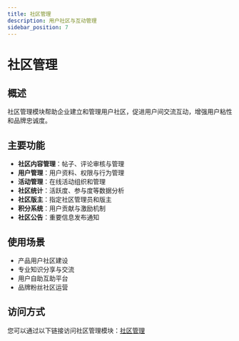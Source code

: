 ```yaml
---
title: 社区管理
description: 用户社区与互动管理
sidebar_position: 7
---
```


# 社区管理

## 概述

社区管理模块帮助企业建立和管理用户社区，促进用户间交流互动，增强用户粘性和品牌忠诚度。

## 主要功能

- **社区内容管理**：帖子、评论审核与管理
- **用户管理**：用户资料、权限与行为管理
- **活动管理**：在线活动组织和管理
- **社区统计**：活跃度、参与度等数据分析
- **社区版主**：指定社区管理员和版主
- **积分系统**：用户贡献与激励机制
- **社区公告**：重要信息发布通知

## 使用场景

- 产品用户社区建设
- 专业知识分享与交流
- 用户自助互助平台
- 品牌粉丝社区运营

## 访问方式

您可以通过以下链接访问社区管理模块：[社区管理](/social/)
